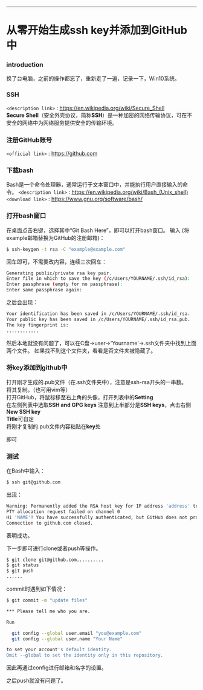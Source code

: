 ****
# 从零开始生成ssh key并添加到GitHub中

### introduction
换了台电脑，之前的操作都忘了，重新走了一遍，记录一下，Win10系统。

### SSH  
`<description link>` : <https://en.wikipedia.org/wiki/Secure_Shell>  
**Secure Shell**（安全外壳协议，简称**SSH**）是一种加密的网络传输协议，可在不安全的网络中为网络服务提供安全的传输环境。

### 注册GitHub账号
`<official link>` : <https://github.com>  

### 下载bash  
Bash是一个命令处理器，通常运行于文本窗口中，并能执行用户直接输入的命令。
`<description link>` : <https://en.wikipedia.org/wiki/Bash_(Unix_shell)>  
`<download link>` : <https://www.gnu.org/software/bash/>  


### 打开bash窗口    
在桌面点击右键，选择其中“Git Bash Here”，即可以打开bash窗口。
输入 (将example邮箱替换为GitHub的注册邮箱)：
```sh
$ ssh-keygen -t rsa -C "example@example.com"
```

回车即可，不需要改内容，连续三次回车：
```sh
Generating public/private rsa key pair.
Enter file in which to save the key (/c/Users/YOURNAME/.ssh/id_rsa):
Enter passphrase (empty for no passphrase):
Enter same passphrase again:
```
之后会出现：
```sh
Your identification has been saved in /c/Users/YOURNAME/.ssh/id_rsa.
Your public key has been saved in /c/Users/YOURNAME/.ssh/id_rsa.pub.
The key fingerprint is:
............
```

然后本地就没有问题了，可以在C盘->user->'Yourname'->.ssh文件夹中找到上面两个文件。
如果找不到这个文件夹，看看是否文件夹被隐藏了。

### 将key添加到github中  
打开刚才生成的.pub文件（在.ssh文件夹中），注意是ssh-rsa开头的一串数。  
将其复制。（也可用vim等）  
打开GitHub，将鼠标移至右上角的头像，打开列表中的**Setting**  
在左侧列表中选取**SSH and GPG keys**
注意到上半部分是**SSH keys**，点击右侧**New SSH key**  
**Title**可自定  
将刚才复制的.pub文件内容粘贴在**key**处    
    
即可  

### 测试  
在Bash中输入：
```sh
$ ssh git@github.com
```
出现：
```sh
Warning: Permanently added the RSA host key for IP address 'address' to the list of known hosts.
PTY allocation request failed on channel 0
Hi 'NAME'! You have successfully authenticated, but GitHub does not provide shell access.
Connection to github.com closed.
```

表明成功。

下一步即可进行clone或者push等操作。  

```sh
$ git clone git@github.com..........
$ git status
$ git push
......
```

commit时遇到如下情况：
```sh
$ git commit -m "update files"

*** Please tell me who you are.

Run

  git config --global user.email "you@example.com"
  git config --global user.name "Your Name"

to set your account's default identity.
Omit --global to set the identity only in this repository.
```

因此再通过config进行邮箱和名字的设置。

之后push就没有问题了。









